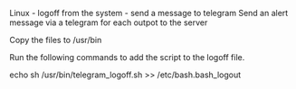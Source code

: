 Linux - logoff from the system - send a message to telegram
Send an alert message via a telegram for each outpot to the server

Copy the files to /usr/bin

Run the following commands to add the script to the logoff file.

echo sh /usr/bin/telegram_logoff.sh >> /etc/bash.bash_logout
